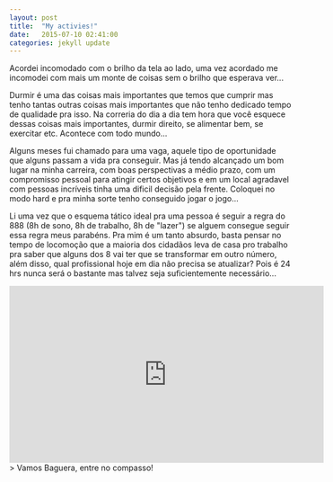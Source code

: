 ```yaml
---
layout: post
title:  "My activies!"
date:   2015-07-10 02:41:00
categories: jekyll update
---
```

Acordei incomodado com o brilho da tela ao lado, uma vez acordado me incomodei com mais um monte de coisas sem o brilho que esperava ver...

Durmir é uma das coisas mais importantes que temos que cumprir mas tenho tantas outras coisas mais importantes que não tenho dedicado tempo de qualidade pra isso. Na correria do dia a dia tem hora que você esquece dessas coisas mais importantes, durmir direito, se alimentar bem, se exercitar etc. Acontece com todo mundo...

Alguns meses fui chamado para uma vaga, aquele tipo de oportunidade que alguns passam a vida pra conseguir. Mas já tendo alcançado um bom lugar na minha carreira, com boas perspectivas a médio prazo, com um compromisso pessoal para atingir certos objetivos e em um local agradavel com pessoas incríveis tinha uma dificil decisão pela frente. Coloquei no modo hard e pra minha sorte tenho conseguido jogar o jogo...

Li uma vez que o esquema tático ideal pra uma pessoa é seguir a regra do 888 (8h de sono, 8h de trabalho, 8h de "lazer") se alguem consegue seguir essa regra meus parabéns. Pra mim é um tanto absurdo, basta pensar no tempo de locomoção que a maioria dos cidadãos leva de casa pro trabalho pra saber que alguns dos 8 vai ter que se transformar em outro número, além disso, qual profissional hoje em dia não precisa se atualizar? Pois é 24 hrs nunca será o bastante mas talvez seja suficientemente necessário...
<!--
$jekyll serve
https://github.com/adam-p/markdown-here/wiki/Markdown-Cheatsheet
-->

<iframe width="560" height="315" src="https://www.youtube.com/embed/S4J70C36RGU" frameborder="0" allowfullscreen></iframe>
> Vamos Baguera, entre no compasso!
